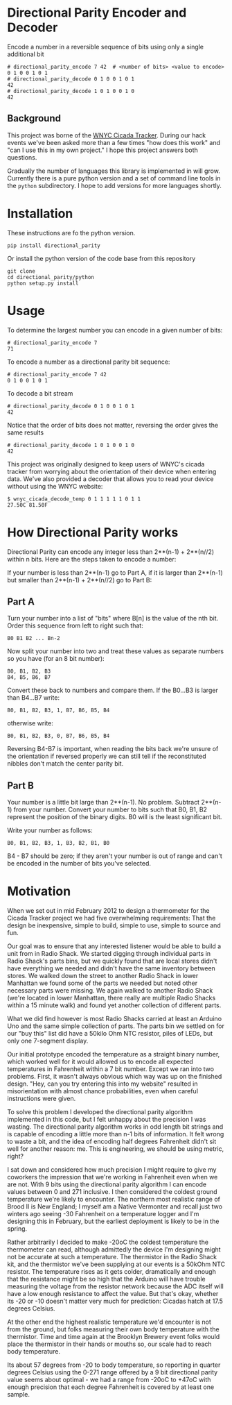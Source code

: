 Directional Parity Encoder and Decoder
======================================

Encode a number in a reversible sequence of bits using only a single additional bit

    # directional_parity_encode 7 42  # <number of bits> <value to encode>
    0 1 0 0 1 0 1
    # directional_parity_decode 0 1 0 0 1 0 1
    42
    # directional_parity_decode 1 0 1 0 0 1 0 
    42

Background
----------

This project was borne of the [WNYC Cicada
Tracker](http://project.wnyc.org/cicadas).  During our hack events
we've been asked more than a few times "how does this work" and "can I
use this in my own project."  I hope this project answers both questions.   

Gradually the number of languages this library is implemented in will
grow.  Currently there is a pure python version and a set of command
line tools in the `python` subdirectory.  I hope to add versions for
more languages shortly.

Installation
============

These instructions are fo the python version.  

    pip install directional_parity

Or install the python version of the code base from this repository

    git clone 
    cd directional_parity/python
    python setup.py install

Usage
=====

To determine the largest number you can encode in a given number of bits:

    # directional_parity_encode 7
    71

To encode a number as a directional parity bit sequence:

    # directional_parity_encode 7 42
    0 1 0 0 1 0 1

To decode a bit stream

    # directional_parity_decode 0 1 0 0 1 0 1
    42

Notice that the order of bits does not matter, reversing the order gives the same results

    # directional_parity_decode 1 0 1 0 0 1 0 
    42


This project was originally designed to keep users of WNYC's cicada
tracker from worrying about the orientation of their device when
entering data.  We've also provided a decoder that allows you to read
your device without using the WNYC website:

    $ wnyc_cicada_decode_temp 0 1 1 1 1 1 0 1 1
    27.50C 81.50F


How Directional Parity works
============================

Directional Parity can encode any integer less than 2**(n-1) +
2**(n//2) within n bits.  Here are the steps taken to encode a number:

If your number is less than 2**(n-1) go to Part A, if it is larger
than 2**(n-1) but smaller than 2**(n-1) + 2**(n//2) go to Part B:

Part A
------

Turn your number into a list of "bits" where B[n] is the value of the
nth bit.  Order this sequence from left to right such that:

    B0 B1 B2 ... Bn-2

Now split your number into two and treat these values as separate
numbers so you have (for an 8 bit number):

    B0, B1, B2, B3
    B4, B5, B6, B7

Convert these back to numbers and compare them.  If the B0...B3 is
larger than B4...B7 write:

    B0, B1, B2, B3, 1, B7, B6, B5, B4

otherwise write:

    B0, B1, B2, B3, 0, B7, B6, B5, B4

Reversing B4-B7 is important, when reading the bits back we're unsure
of the orientation if reversed properly we can still tell if the
reconstituted nibbles don't match the center parity bit.

Part B 
------ 

Your number is a little bit large than 2**(n-1).  No
problem.  Subtract 2**(n-1) from your number.  Convert your number to
bits such that B0, B1, B2 represent the position of the binary digits.
B0 will is the least significant bit.

Write your number as follows:

    B0, B1, B2, B3, 1, B3, B2, B1, B0

B4 - B7 should be zero; if they aren't your number is out of range and
can't be encoded in the number of bits you've selected.


Motivation
==========

When we set out in mid February 2012 to design a thermometer for the Cicada
Tracker project we had five overwhelming requirements: That the design
be inexpensive, simple to build, simple to use, simple to source and fun. 

Our goal was to ensure that any interested listener would be able to
build a unit from in Radio Shack.  We started digging through
individual parts in Radio Shack's parts bins, but we quickly found
that are local stores didn't have everything we needed and didn't have 
the same inventory between stores.  We walked down the street 
to another Radio Shack in lower Manhattan we found some of
the parts we needed but noted other necessary parts were missing.  We
again walked to another Radio Shack (we're located in lower Manhattan,
there really are multiple Radio Shacks within a 15 minute walk) and
found yet another collection of different parts.

What we did find however is most Radio Shacks carried at least an
Arduino Uno and the same simple collection of parts.  The parts bin we
settled on for our "buy this" list did have a 50kilo Ohm NTC resistor,
piles of LEDs, but only one 7-segment display.

Our initial prototype encoded the temperature as a straight binary
number, which worked well for it would allowed us to encode all
expected temperatures in Fahrenheit within a 7 bit number.  Except we
ran into two problems.  First, it wasn't always obvious which way was
up on the finished design.  "Hey, can you try entering this into my
website" resulted in misorientation with almost chance probabilities,
even when careful instructions were given.

To solve this problem I developed the directional parity algorithm
implemented in this code, but I felt unhappy about the precision I was
wasting.  The directional parity algorithm works in odd length bit
strings and is capable of encoding a little more than n-1 bits of
information.  It felt wrong to waste a bit, and the idea of encoding
half degrees Fahrenheit didn't sit well for another reason: me.
This is engineering, we should be using metric, right?

I sat down and considered how much precision I might require to give
my coworkers the impression that we're working in Fahrenheit even
when we are not.  With 9 bits using the directional parity algorithm
I can encode values between 0 and 271 inclusive.  I then considered
the coldest ground temperature we're likely to encounter.  The northern
most realistic range of Brood II is New England; I myself am a Native
Vermonter and recall just two winters ago seeing -30 Fahrenheit on a
temperature logger and I'm designing this in February, but the earliest
deployment is likely to be in the spring.

Rather arbitrarily I decided to make -20oC the coldest temperature the
thermometer can read, although admittedly the device I'm designing
might not be accurate at such a temperature.  The thermistor in the
Radio Shack kit, and the thermistor we've been supplying at our events
is a 50kOhm NTC resistor.  The temperature rises as it gets colder,
dramatically and enough that the resistance might be so high that the
Arduino will have trouble measuring the voltage from the resistor
network because the ADC itself will have a low enough resistance to
affect the value.  But that's okay, whether its -20 or -10 doesn't
matter very much for prediction: Cicadas hatch at 17.5 degrees Celsius.

At the other end the highest realistic temperature we'd encounter is
not from the ground, but folks measuring their own body temperature
with the thermistor.  Time and time again at the Brooklyn Brewery
event folks would place the thermistor in their hands or mouths so,
our scale had to reach body temperature.

Its about 57 degrees from -20 to body temperature, so reporting in
quarter degrees Celsius using the 0-271 range offered by a 9 bit
directional parity value seems about optimal - we had a range from
-20oC to +47oC with enough precision that each degree Fahrenheit is
covered by at least one sample.

